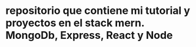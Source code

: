 # repositorio que contiene mi tutorial y proyectos en el stack mern. MongoDb, Express, React y Node
